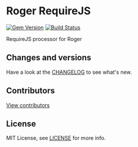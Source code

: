# Roger RequireJS

[![Gem Version](https://badge.fury.io/rb/roger_requirejs.png)](http://badge.fury.io/rb/roger_requirejs)
[![Build Status](https://travis-ci.org/DigitPaint/roger_requirejs.png?branch=master)](https://travis-ci.org/DigitPaint/roger_requirejs)

RequireJS processor for Roger

## Changes and versions

Have a look at the [CHANGELOG](CHANGELOG.md) to see what's new.

## Contributors

[View contributors](https://github.com/digitpaint/roger_requirejs/graphs/contributors)

## License

MIT License, see [LICENSE](LICENSE) for more info.